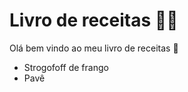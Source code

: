 # Livro de receitas :woman_cook:

Olá bem vindo ao meu livro de receitas :wave:

- Strogofoff de frango
- Pavê